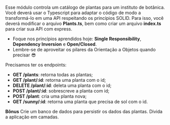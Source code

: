 Esse módulo controla um catálogo de plantas para um instituto de botânica. Você deverá usar o Typescript para adaptar o código de modo a transformá-lo em uma API respeitando os princípios SOLID. Para isso, você deverá modificar o arquivo **Plants.ts**, bem como criar um arquivo **index.ts** para criar sua API com express.

* Foque nos princípios aprendidos hoje: **Single Responsibility**, **Dependency Inversion** e **Open/Closed**.
* Lembre-se de aproveitar os pilares da Orientação a Objetos quando precisar 😎

Precisamos ter os endpoints:

* **GET /plants**: retorna todas as plantas;
* **GET /plant/:id**: retorna uma planta com o id;
* **DELETE /plant/:id**: deleta uma planta com o id;
* **POST /plant/:id**: sobrescreve a planta com id;
* **POST /plant**: cria uma planta nova;
* **GET /sunny/:id**: retorna uma planta que precisa de sol com o id.

**Bônus**
Crie um banco de dados para persistir os dados das plantas.
Divida a aplicação em camadas.
